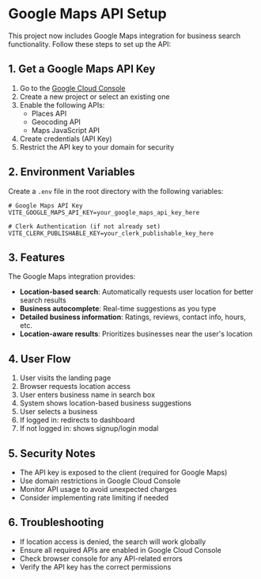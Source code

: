 # Google Maps API Setup

This project now includes Google Maps integration for business search functionality. Follow these steps to set up the API:

## 1. Get a Google Maps API Key

1. Go to the [Google Cloud Console](https://console.cloud.google.com/)
2. Create a new project or select an existing one
3. Enable the following APIs:
   - Places API
   - Geocoding API
   - Maps JavaScript API
4. Create credentials (API Key)
5. Restrict the API key to your domain for security

## 2. Environment Variables

Create a `.env` file in the root directory with the following variables:

```env
# Google Maps API Key
VITE_GOOGLE_MAPS_API_KEY=your_google_maps_api_key_here

# Clerk Authentication (if not already set)
VITE_CLERK_PUBLISHABLE_KEY=your_clerk_publishable_key_here
```

## 3. Features

The Google Maps integration provides:

- **Location-based search**: Automatically requests user location for better search results
- **Business autocomplete**: Real-time suggestions as you type
- **Detailed business information**: Ratings, reviews, contact info, hours, etc.
- **Location-aware results**: Prioritizes businesses near the user's location

## 4. User Flow

1. User visits the landing page
2. Browser requests location access
3. User enters business name in search box
4. System shows location-based business suggestions
5. User selects a business
6. If logged in: redirects to dashboard
7. If not logged in: shows signup/login modal

## 5. Security Notes

- The API key is exposed to the client (required for Google Maps)
- Use domain restrictions in Google Cloud Console
- Monitor API usage to avoid unexpected charges
- Consider implementing rate limiting if needed

## 6. Troubleshooting

- If location access is denied, the search will work globally
- Ensure all required APIs are enabled in Google Cloud Console
- Check browser console for any API-related errors
- Verify the API key has the correct permissions
